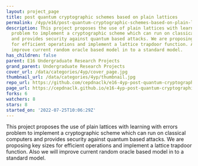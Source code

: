 ```yaml
---
layout: project_page
title: post quantum cryptographic schemes based on plain lattices
permalink: /4yp/e16/post-quantum-cryptographic-schemes-based-on-plain-lattices/
description: This project proposes the use of plain lattices with learning with errors
  problem to implement a cryptographic scheme which can run on classical computers
  and provides security against quantum based attacks. We are proposing key sizes
  for efficient operations and implement a lattice trapdoor function. Also we will
  improve current random oracle based model in to a standard model.
has_children: false
parent: E16 Undergraduate Research Projects
grand_parent: Undergraduate Research Projects
cover_url: /data/categories/4yp/cover_page.jpg
thumbnail_url: /data/categories/4yp/thumbnail.jpg
repo_url: https://github.com/cepdnaclk/e16-4yp-post-quantum-cryptographic-schemes-based-on-plain-lattices
page_url: https://cepdnaclk.github.io/e16-4yp-post-quantum-cryptographic-schemes-based-on-plain-lattices
forks: 6
watchers: 8
stars: 8
started_on: '2022-07-25T10:06:29Z'
---
```


This project proposes the use of plain lattices with learning with errors problem to implement a cryptographic scheme which can run on classical computers and provides security against quantum based attacks. We are proposing key sizes for efficient operations and implement a lattice trapdoor function. Also we will improve current random oracle based model in to a standard model.